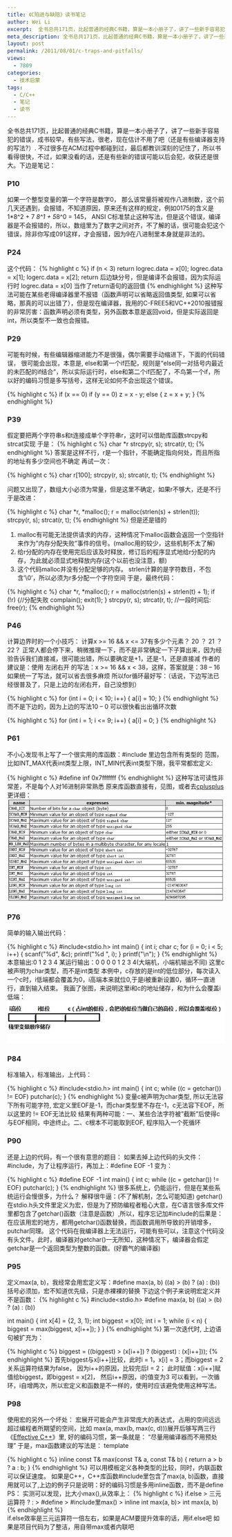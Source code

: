 ```yaml
---
title: 《C陷进与缺陷》读书笔记
author: Wei Li
excerpt:  全书总共171页，比起普通的经典C书籍，算是一本小册子了，讲了一些新手容易犯的错误，成书较早，有些写法，很老，现在估计不用了吧（还是有些编译器支持的写法?）. 
meta_description: 全书总共171页，比起普通的经典C书籍，算是一本小册子了，讲了一些新手容易犯的错误，成书较早，有些写法，很老，现在估计不用了吧（还是有些编译器支持的写法?）. 
layout: post
permalink: /2011/08/01/c-traps-and-pitfalls/
views:
  - 7809
categories:
  - 技术启蒙
tags:
  - C/C++
  - 笔记
  - 读书
---
```

全书总共171页，比起普通的经典C书籍，算是一本小册子了，讲了一些新手容易犯的错误，成书较早，有些写法，很老，现在估计不用了吧（还是有些编译器支持的写法?）.
不过很多在ACM过程中都碰到过，最后都教训深刻的记住了，所以书看得很快，不过，如果没看的话，还是有些新的错误可能以后会犯，收获还是很大。下边是笔记：

### P10
如果一个整型变量的第一个字符是数字0， 那么该常量将被视作八进制数，这个前几天还遇到，会报错，不知道原因，原来还有这样的规定，例如0175的含义是1*8^2 + 7 *8^1 + 5*8^0 = 145， ANSI C标准禁止这种写法，但是这个错误，编译器是不会报错的，所以，数组里为了数字之间对齐，不了解的话，很可能会犯这个错误，除非你写成091这样，才会报错，因为9在八进制里本身就是非法的。

### P24
这个代码：
{% highlight c %}
if (n < 3)
    return
logrec.data = x[0];
logrec.data = x[1];
logerc.data = x[2];
return 后边缺分号，但是编译不会报错，因为实际运行时
logrec.data = x[0] 当作了return语句的返回值
{% endhighlight %}
这种写法可能在某些老得编译器里不报错（函数声明可以省略返回值类型, 如果可以省略，那真的可以出错了），但是现在编译器，我用的C-FREE5和VC++2010报错报的非常厉害：函数声明必须有类型，另外函数本意是返回void，但是实际返回是int，所以类型不一致也会报错。

### P29
可能有时候，有些编辑器缩进能力不是很强，偶尔需要手动缩进下，下面的代码错误，
很可能会出现，本意是, else和第一个if匹配，规则是“else同一对括号内最近的未匹配的if结合”，所以实际运行时，else和第二个if匹配了，不鸟第一个if，所以好的编码习惯是多写括号，这样无论如何不会出现这个错误。

{% highlight c %}
if (x == 0) 
    if (y == 0) z = x - y;
else {
    z = x + y;
}
{% endhighlight %}

### P39
假定要把两个字符串s和t连接成单个字符串r，这时可以借助库函数strcpy和 strcat实现
于是：
{% highlight c %}
char *r
strcpy(r, s);
strcat(r, t);
{% endhighlight %}
答案是这样不行，r是一个指针，不能确定指向何处，而且所指的地址有多少空间也不确定
再试一次：

{% highlight c %}
char r[100];
strcpy(r, s);
strcat(r, t);
{% endhighlight %}

问题又出现了，数组大小必须为常量，但是这里不确定，如果r不够大，还是不行
于是改进：

{% highlight c %}
char *r, *malloc();
r = malloc(strlen(s) + strlen(t));
strcpy(r, s);
strcat(r, t);
{% endhighlight %}
但是还是错的
1. malloc有可能无法提供请求的内存，这种情况下malloc函数会返回一个空指针来作为”内存分配失败”事件的信号。(malloc用的较少，这些机制不太了解)
2. 给r分配的内存在使用完后应该及时释放，修订后的程序显式地给r分配的内存，为此就必须显式地释放内存(这个以前也没注意，额)
3. 这个代码malloc并没有分配足够的内存。 strlen计算的是字符数目，不包含’\0’，所以必须为r多分配一个字符空间
于是，最终代码：

{% highlight c %}
char *r, *malloc();
r = malloc(strlen(s) + strlen(t) + 1);
if (!r) {//分配失败 
    complain();
    exit(1);
}
strcpy(r, s);
strcat(r, t);
//一段时间后:
free(r);
{% endhighlight %}

### P46
计算边界时的一个小技巧：
计算x >= 16 && x <= 37有多少个元素？ 20 ？ 21 ？ 22？
正常人都会停下来，稍微推理一下，而不是非常确定一下子算出来，因为经验告诉我们直接减，很可能出错，所以要确定是+1，还是-1，还是直接减
作者的建议是：使用 左闭右开 的写法：x >= 16 && x < 38，这样，答案就是：38 – 16
如果统一了写法，就可以省去很多麻烦
所以for循环最好写：（话说，下边写法已经很普及了，只是上边的左闭右开，自己没想到）

{% highlight c %}
for (int i = 0; i < 10; i++) {
    a[i] = 10;
}
{% endhighlight %}
而不是下边的，因为上边的写法10 – 0 可以很快看出出循环次数

{% highlight c %}
for (int i = 1; i <= 9; i++) {
    a[i] = 0;
}
{% endhighlight %}

### P61
不小心发现书上写了一个很实用的库函数：#include 里边包含所有类型的
范围，比如INT_MAX代表int类型上限，INT_MIN代表int类型下限，我平常都宏定义:

{% highlight c %}
#define inf 0x7fffffff
{% endhighlight %}
这种写法可读性非常差，不是每个人对16进制非常熟悉
原来库函数直接有，见图，或者去[cplusplus](http://www.cplusplus.com/reference/clibrary/climits/)更详细：
![Image](/uploads/2011/07/climits.jpg)

### P76
简单的输入输出代码：

{% highlight c %}
#include<stdio.h>
int main() {
    int i;
    char c;
    for (i = 0; i < 5; i++) {
        scanf("%d", &c);
        printf("%d ", i);
    }
    printf("\n");
}
{% endhighlight %}
本意输出:0 1 2 3 4
某运行输出：0 0 0 0 1 2 3 4(大端机，小端机输出不同)
这里c被声明为char类型，而不是int类型
本例中，c存放的是int的低位部分，每次读入一个c时，i低端都会覆盖为0，i高端本来就位0,于是i被重新设置0，循环一直进行，直到输入结束。
我画了张图，来说明这里i和c的地址储存，和为什么会覆盖i低端：
![Image](/uploads/2011/07/xianjinyuquexianzhanlizi.jpg)

### P84
标准输入，标准输出，上代码：

{% highlight c %}
#include<stdio.h>
int main() {
    int c;
    while ((c = getchar()) != EOF)
        putchar(c);
}
{% endhighlight %}
变量c被声明为char类型, 所以无法容下所有可能字符,
宏定义里EOF是-1，而char类型里不存在-1，c无法容下EOF，所以这里的 != EOF无法比较
结果有两种可能：一、某些合法字符被”截断”后使得c与EOF相同，中途终止。二、c根本不可能取到EOF, 程序陷入一个死循环

### P90
还是上边的代码，有一个很有意思的题目：
如果去掉上边代码的头文件：#include，为了让程序运行，再加上：#define EOF -1
变为：

{% highlight c %}
#define EOF -1
int main() {
    int c;
    while ((c = getchar()) != EOF)
        putchar(c);
}
{% endhighlight %}
很多系统上，仍能运行，但是在某些系统运行会慢很多，为什么？
解释很牛逼：(不了解机制，怎么可能知道)
getchar()在stdio.h头文件里定义为宏，但是为了预防编程者粗心大意，在C语言很多库文件里都包含了getchar()函数（注意是函数）,所以，程序忘记加#include的后果是：
在应该用宏的地方，都用getchar()函数替换，而函数调用所导致的开销增多，putchar同理。
这个代码在我编译器上无法运行，可能有些可以，注意这个代码没有头文件。此时，编译器对getchar()一无所知，这种情况下，编译器会假定getchar是一个返回类型为整数的函数。(好霸气的编译器)

### P95
定义max(a, b)，我经常会用宏定义写：#define max(a, b) ((a) > (b) ? (a) : (b))
括号必须加，宏不知道优先级，只是赤裸裸的替换
下边这个例子来说明宏定义并不是函数：
{% highlight c %}
#include<stdio.h>
#define max(a, b) ((a) > (b) ? (a) : (b))
 
int main() {
    int x[4] = {2, 3, 1};
    int biggest = x[0];
    int i = 1;
    while (i < n) { 
        biggest = max(biggest, x[i++]);
    }
}
{% endhighlight %}
第一次迭代时, 上边语句被扩充为：

{% highlight c %}
biggest = ((biggest) > (x[i++]) ? (biggest) : (x[i++]));
{% endhighlight %}
首先biggest与x[i++]比较，此时i = 1，x[i] = 3；而biggest = 2
关系运算符结果为false， 因为i++的原因，比较完后I = 2；
此时赋值：x[i++]赋值给biggest，即biggest = x[2]， 然后i++原因，i的值变为3
可以看到，一次循环，i自增两次，所以宏定义和函数是不一样的，使用时应该避免使用这种写法。

### P98
使用宏的另外一个坏处：
宏展开可能会产生非常庞大的表达式，占用的空间远远超过编程者所期望的空间，比如
max(a, max(b, max(c, d)))展开后够写两三行
《[Effective C++](http://www.kuqin.com/effectivec2e/)》里, 好的编码习惯，第一条就是：
“尽量用编译器而不用预处理”
于是，max函数建议的写法是：
template

{% highlight c %}
inline const T& max(const T& a, const T& b)
{ return a > b ? a : b; }
{% endhighlight %}
可以用模板定义各种类型的比较，同时，内联函数可以保证速度。
如果是C++，C++库函数#include里包含了max(a, b)函数，直接用就可以了,上边的例子只是说明：好的编码习惯是多用inline函数，而不是define
PS：
实测可以发现，比大小max(),从效率上：
{% highlight c %}
if.else > 三元运算符 ? : >  #define > #include<cmath>里max() > 
inline int max(a, b)> int max(a, b)  
{% endhighlight %}   
if.else效率是三元运算符一倍左右，如果是ACM要提升效率的话，用if.else吧
如果是项目代码为了整洁，用自带max或者内联吧